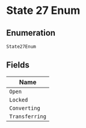
# State 27 Enum

## Enumeration

`State27Enum`

## Fields

| Name |
|  --- |
| `Open` |
| `Locked` |
| `Converting` |
| `Transferring` |

